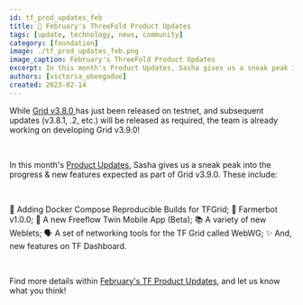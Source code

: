 ```yaml
---
id: tf_prod_updates_feb
title: 📣 February's ThreeFold Product Updates
tags: [update, technology, news, community]
category: [foundation]
image: ./tf_prod_updates_feb.png
image_caption: February's ThreeFold Product Updates
excerpt: In this month's Product Updates, Sasha gives us a sneak peak into the progress & new features expected as part of Grid v3.9.0. 
authors: [victoria_obeegadoo]
created: 2023-02-14
---
```


While [Grid v3.8.0 ](https://library.threefold.me/info/manual/#/manual__tfgrid_release_3_8_0)has just been released on testnet, and subsequent updates (v3.8.1, .2, etc.) will be released as required, the team is already working on developing Grid v3.9.0! 

<br/>

In this month's [Product Updates](https://forum.threefold.io/t/threefold-product-updates-february-2023/3780), Sasha gives us a sneak peak into the progress & new features expected as part of Grid v3.9.0. These include: 

<br/>

🐙 Adding Docker Compose Reproducible Builds for TFGrid;
🤖 Farmerbot v1.0.0;
👯 A new Freeflow Twin Mobile App (Beta);
📚 A variety of new Weblets; 
🗣 A set of networking tools for the TF Grid called WebWG;
✨ And, new features on TF Dashboard. 

<br/>

Find more details within [February's TF Product Updates](https://forum.threefold.io/t/threefold-product-updates-february-2023/3780), and let us know what you think!